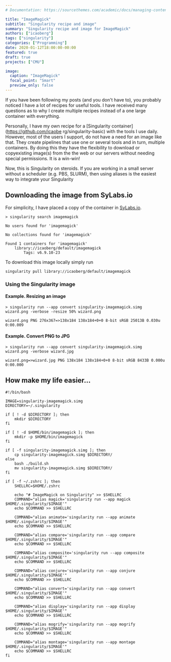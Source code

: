 ```yaml
---
# Documentation: https://sourcethemes.com/academic/docs/managing-content/

title: "ImageMagick"
subtitle: "Singularity recipe and image"
summary: "Singularity recipe and image for ImageMagick"
authors: ["icaoberg"]
tags: ["singularity"]
categories: ["Programming"]
date: 2020-01-12T18:00:00-00:00
featured: true
draft: true
projects: ["CMU"]

image:
  caption: "ImageMagick"
  focal_point: "Smart"
  preview_only: false
---
```


If you have been following my posts (and you don't have to), you probably noticed I have a lot of recipes for useful tools. I have received many questions as to why I create multiple recipes instead of a one large container with everything. 

Personally, I have my own recipe for a [Singularity container](https://github.com/icaobe
rg/singularity-basic)  with the tools I use daily. However, most of the users I support, do not have a need for an image like that. They create pipelines that use one or several tools and in turn, multiple containers. By doing this they have the flexibility to download or copyexisting image(s) from the the web or our servers without needing special permissions. It is a win-win!

Now, this is Singularity on steroids. If you are working in a small server without a scheduler (e.g. PBS, SLURM), then using aliases is the easiest way to integrate your Singularity

## Downloading the image from SyLabs.io
For simplicity, I have placed a copy of the container in [SyLabs.io](https://cloud.sylabs.io/library/_container/5e1b709c2758e9ed1175c11a). 

```
> singularity search imagemagick

No users found for 'imagemagick'

No collections found for 'imagemagick'

Found 1 containers for 'imagemagick'
	library://icaoberg/default/imagemagick
		Tags: v6.9.10-23
```

To download this image locally simply run

```
singularity pull library://icaoberg/default/imagemagick
```

### Using the Singularity image
#### Example. Resizing an image
```
> singularity run --app convert singularity-imagemagick.simg wizard.png -verbose -resize 50% wizard.png

wizard.png PNG 276x367=>138x184 138x184+0+0 8-bit sRGB 25013B 0.030u 0:00.009
```

#### Example. Convert PNG to JPG
```
> singularity run --app convert singularity-imagemagick.simg wizard.png -verbose wizard.jpg

wizard.png=>wizard.jpg PNG 138x184 138x184+0+0 8-bit sRGB 8433B 0.000u 0:00.000
```


## How make my life easier...


```
#!/bin/bash

IMAGE=singularity-imagemagick.simg
DIRECTORY=~/.singularity

if [ ! -d $DIRECTORY ]; then
	mkdir $DIRECTORY
fi

if [ ! -d $HOME/bin/imagemagick ]; then
	mkdir -p $HOME/bin/imagemagick
fi

if [ -f singularity-imagemagick.simg ]; then
	cp singularity-imagemagick.simg $DIRECTORY/
else
	bash ./build.sh
	mv singularity-imagemagick.simg $DIRECTORY/
fi

if [ -f ~/.zshrc ]; then
	SHELLRC=$HOME/.zshrc

	echo "# ImageMagick on Singularity" >> $SHELLRC
	COMMAND="alias magick='singularity run --app magick $HOME/.singularity/$IMAGE'"
	echo $COMMAND >> $SHELLRC

	COMMAND="alias animate='singularity run --app animate $HOME/.singularity/$IMAGE'"
	echo $COMMAND >> $SHELLRC

	COMMAND="alias compare='singularity run --app compare $HOME/.singularity/$IMAGE'"
	echo $COMMAND >> $SHELLRC

	COMMAND="alias composite='singularity run --app composite $HOME/.singularity/$IMAGE'"
	echo $COMMAND >> $SHELLRC

	COMMAND="alias conjure='singularity run --app conjure $HOME/.singularity/$IMAGE'"
	echo $COMMAND >> $SHELLRC

	COMMAND="alias convert='singularity run --app convert $HOME/.singularity/$IMAGE'"
	echo $COMMAND >> $SHELLRC

	COMMAND="alias display='singularity run --app display $HOME/.singularity/$IMAGE'"
	echo $COMMAND >> $SHELLRC

	COMMAND="alias mogrify='singularity run --app mogrify $HOME/.singularity/$IMAGE'"
	echo $COMMAND >> $SHELLRC

	COMMAND="alias montage='singularity run --app montage $HOME/.singularity/$IMAGE'"
	echo $COMMAND >> $SHELLRC
fi
```

